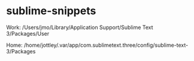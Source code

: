 # sublime-snippets

Work: /Users/jmo/Library/Application Support/Sublime Text 3/Packages/User

Home: /home/jottley/.var/app/com.sublimetext.three/config/sublime-text-3/Packages
